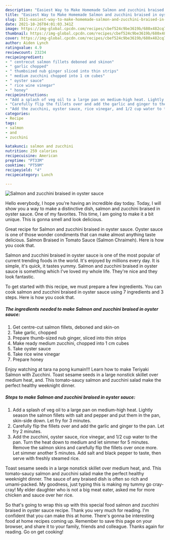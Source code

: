 ```yaml
---
description: "Easiest Way to Make Homemade Salmon and zucchini braised in oyster sauce"
title: "Easiest Way to Make Homemade Salmon and zucchini braised in oyster sauce"
slug: 3511-easiest-way-to-make-homemade-salmon-and-zucchini-braised-in-oyster-sauce
date: 2021-10-26T04:01:03.341Z
image: https://img-global.cpcdn.com/recipes/cbef524c9be3619b/680x482cq70/salmon-and-zucchini-braised-in-oyster-sauce-recipe-main-photo.jpg
thumbnail: https://img-global.cpcdn.com/recipes/cbef524c9be3619b/680x482cq70/salmon-and-zucchini-braised-in-oyster-sauce-recipe-main-photo.jpg
cover: https://img-global.cpcdn.com/recipes/cbef524c9be3619b/680x482cq70/salmon-and-zucchini-braised-in-oyster-sauce-recipe-main-photo.jpg
author: Aiden Lynch
ratingvalue: 4.9
reviewcount: 23234
recipeingredient:
- " centrecut salmon fillets deboned and skinon"
- " garlic chopped"
- " thumbsized nub ginger sliced into thin strips"
- " medium zucchini chopped into 1 cm cubes"
- " oyster sauce"
- " rice wine vinegar"
- " honey"
recipeinstructions:
- "Add a splash of veg oil to a large pan on medium-high heat. Lightly season the salmon fillets with salt and pepper and put them in the pan, skin-side down. Let fry for 3 minutes."
- "Carefully flip the fillets over and add the garlic and ginger to the pan. Let fry 2 minutes."
- "Add the zucchini, oyster sauce, rice vinegar, and 1/2 cup water to the pan. Turn the heat down to medium and let simmer for 5 minutes. Remove the salmon skins and carefully flip the fillets over once more. Let simmer another 5 minutes. Add salt and black pepper to taste, then serve with freshly steamed rice."
categories:
- Recipe
tags:
- salmon
- and
- zucchini

katakunci: salmon and zucchini 
nutrition: 259 calories
recipecuisine: American
preptime: "PT33M"
cooktime: "PT59M"
recipeyield: "4"
recipecategory: Lunch

---
```



![Salmon and zucchini braised in oyster sauce](https://img-global.cpcdn.com/recipes/cbef524c9be3619b/680x482cq70/salmon-and-zucchini-braised-in-oyster-sauce-recipe-main-photo.jpg)

Hello everybody, I hope you're having an incredible day today. Today, I will show you a way to make a distinctive dish, salmon and zucchini braised in oyster sauce. One of my favorites. This time, I am going to make it a bit unique. This is gonna smell and look delicious.

Great recipe for Salmon and zucchini braised in oyster sauce. Oyster sauce is one of those wonder condiments that can make almost anything taste delicious. Salmon Braised in Tomato Sauce (Salmon Chraimeh). Here is how you cook that.

Salmon and zucchini braised in oyster sauce is one of the most popular of current trending foods in the world. It's enjoyed by millions every day. It is simple, it's quick, it tastes yummy. Salmon and zucchini braised in oyster sauce is something which I've loved my whole life. They're nice and they look fantastic.


To get started with this recipe, we must prepare a few ingredients. You can cook salmon and zucchini braised in oyster sauce using 7 ingredients and 3 steps. Here is how you cook that.

<!--inarticleads1-->

##### The ingredients needed to make Salmon and zucchini braised in oyster sauce:

1. Get  centre-cut salmon fillets, deboned and skin-on
1. Take  garlic, chopped
1. Prepare  thumb-sized nub ginger, sliced into thin strips
1. Make ready  medium zucchini, chopped into 1 cm cubes
1. Take  oyster sauce
1. Take  rice wine vinegar
1. Prepare  honey


Enjoy watching at tara na pong kumain!!! Learn how to make Teriyaki Salmon with Zucchini. Toast sesame seeds in a large nonstick skillet over medium heat, and. This tomato-saucy salmon and zucchini salad make the perfect healthy weeknight dinner. 

<!--inarticleads2-->

##### Steps to make Salmon and zucchini braised in oyster sauce:

1. Add a splash of veg oil to a large pan on medium-high heat. Lightly season the salmon fillets with salt and pepper and put them in the pan, skin-side down. Let fry for 3 minutes.
1. Carefully flip the fillets over and add the garlic and ginger to the pan. Let fry 2 minutes.
1. Add the zucchini, oyster sauce, rice vinegar, and 1/2 cup water to the pan. Turn the heat down to medium and let simmer for 5 minutes. Remove the salmon skins and carefully flip the fillets over once more. Let simmer another 5 minutes. Add salt and black pepper to taste, then serve with freshly steamed rice.


Toast sesame seeds in a large nonstick skillet over medium heat, and. This tomato-saucy salmon and zucchini salad make the perfect healthy weeknight dinner. The sauce of any braised dish is often so rich and umami-packed. My goodness, just typing this is making my tummy go cray-cray! My elder daughter who is not a big meat eater, asked me for more chicken and sauce over her rice. 

So that's going to wrap this up with this special food salmon and zucchini braised in oyster sauce recipe. Thank you very much for reading. I'm confident that you can make this at home. There's gonna be interesting food at home recipes coming up. Remember to save this page on your browser, and share it to your family, friends and colleague. Thanks again for reading. Go on get cooking!
